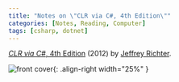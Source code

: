```yaml
---
title: "Notes on \"CLR via C#, 4th Edition\""
categories: [Notes, Reading, Computer]
tags: [csharp, dotnet]
---
```


[*CLR via C#*, 4th Edition](https://www.amazon.com/dp/0735667454) (2012) by [Jeffrey Richter](https://twitter.com/jeffrichter).

![front cover](https://images-na.ssl-images-amazon.com/images/I/41NxW1LMwKL._SX403_BO1,204,203,200_.jpg){: .align-right width="25%" }
